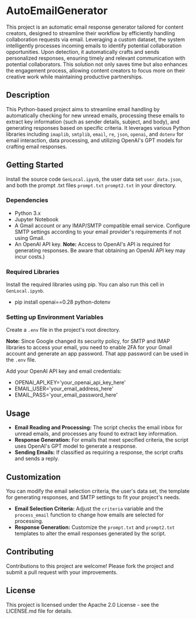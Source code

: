 # AutoEmailGenerator

This project is an automatic email response generator tailored for content creators, designed to streamline their workflow by efficiently handling collaboration requests via email. Leveraging a custom dataset, the system intelligently processes incoming emails to identify potential collaboration opportunities. Upon detection, it automatically crafts and sends personalized responses, ensuring timely and relevant communication with potential collaborators. This solution not only saves time but also enhances the engagement process, allowing content creators to focus more on their creative work while maintaining productive partnerships.

## Description

This Python-based project aims to streamline email handling by automatically checking for new unread emails, processing these emails to extract key information (such as sender details, subject, and body), and generating responses based on specific criteria. It leverages various Python libraries including `imaplib`, `smtplib`, `email`, `re`, `json`, `openai`, and `dotenv` for email interaction, data processing, and utilizing OpenAI's GPT models for crafting email responses.

## Getting Started

Install the source code `GenLocal.ipynb`, the user data set `user_data.json`, and both the prompt .txt files `prompt.txt` `prompt2.txt` in your directory.

### Dependencies

- Python 3.x
- Jupyter Notebook
- A Gmail account or any IMAP/SMTP compatible email service. Configure SMTP settings according to your email provider's requirements if not using Gmail.
- An OpenAI API key. **Note:** Access to OpenAI's API is required for generating responses. Be aware that obtaining an OpenAI API key may incur costs.)

### Required Libraries

Install the required libraries using pip. You can also run this cell in `GenLocal.ipynb`.
  - pip install openai==0.28 python-dotenv

### Setting up Environment Variables

Create a `.env` file in the project's root directory.

**Note:** Since Google changed its security policy, for SMTP and IMAP libraries to access your email, you need to enable 2FA for your Gmail account and generate an app password. That app password can be used in the `.env` file.

Add your OpenAI API key and email credentials:
  - OPENAI_API_KEY='your_openai_api_key_here'
  - EMAIL_USER='your_email_address_here'
  - EMAIL_PASS='your_email_password_here'


## Usage

- **Email Reading and Processing:** The script checks the email inbox for unread emails, and processes any found to extract key information.
- **Response Generation:** For emails that meet specified criteria, the script uses OpenAI's GPT model to generate a response.
- **Sending Emails:** If classified as requiring a response, the script crafts and sends a reply.

## Customization

You can modify the email selection criteria, the user's data set, the template for generating responses, and SMTP settings to fit your project's needs.

- **Email Selection Criteria:** Adjust the `criteria` variable and the `process_email` function to change how emails are selected for processing.
- **Response Generation:** Customize the `prompt.txt` and `prompt2.txt` templates to alter the email responses generated by the script.

## Contributing

Contributions to this project are welcome! Please fork the project and submit a pull request with your improvements.

## License

This project is licensed under the Apache 2.0 License - see the LICENSE.md file for details.
